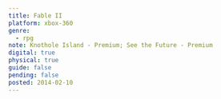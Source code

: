 ```yaml
---
title: Fable II
platform: xbox-360
genre:
  - rpg
note: Knothole Island - Premium; See the Future - Premium
digital: true
physical: true
guide: false
pending: false
posted: 2014-02-10
---
```

